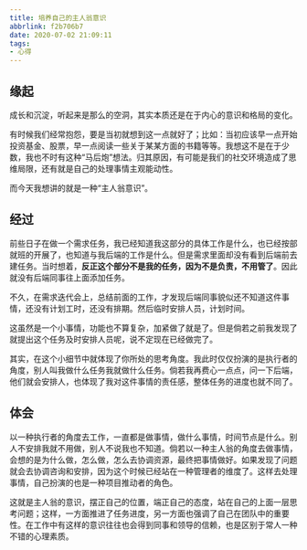 ```yaml
---
title: 培养自己的主人翁意识
abbrlink: f2b706b7
date: 2020-07-02 21:09:11
tags:
- 心得
---
```

## 缘起

成长和沉淀，听起来是那么的空洞，其实本质还是在于内心的意识和格局的变化。

有时候我们经常抱怨，要是当初就想到这一点就好了；比如：当初应该早一点开始投资基金、股票，早一点阅读一些关于某某方面的书籍等等。我想这不是在于少数，我也不时有这种“马后炮”想法。归其原因，有可能是我们的社交环境造成了思维局限，还有就是自己的处理事情主观能动性。

而今天我想讲的就是一种“主人翁意识”。

<!-- more -->

## 经过

前些日子在做一个需求任务，我已经知道我这部分的具体工作是什么，也已经按部就班的开展了，也知道与我后端的工作是什么。但是需求里面却没有看到后端前去建任务。当时想着，**反正这个部分不是我的任务，因为不是负责，不用管了**。因此就没有后端同事往上面添加任务。

不久，在需求迭代会上，总结前面的工作，才发现后端同事貌似还不知道这件事情，还没有计划工时，还没有排期。然后临时安排人员，计划时间。

这虽然是一个小事情，功能也不算复杂，加紧做了就是了。但是倘若之前我发现了就提出这个任务及时安排人员呢，说不定现在已经做完了。

其实，在这个小细节中就体现了你所处的思考角度。我此时仅仅扮演的是执行者的角度，别人叫我做什么任务我就做什么任务。倘若我再费心一点点，问一下后端，他们就会安排人，也体现了我对这件事情的责任感，整体任务的进度也就不同了。

## 体会



以一种执行者的角度去工作，一直都是做事情，做什么事情，时间节点是什么。别人不安排我就不用做，别人不说我也不知道。倘若以一种主人翁的角度去做事情，会想的是为什么做，怎么做，怎么去协调资源，最终把事情做好。如果发现了问题就会去协调咨询和安排，因为这个时候已经站在一种管理者的维度了。这样去处理事情，自己扮演的也是一种项目推动者的角色。

这就是主人翁的意识，摆正自己的位置，端正自己的态度，站在自己的上面一层思考问题；这样，一方面推进了任务进度，另一方面也强调了自己在团队中的重要性。在工作中有这样的意识往往也会得到同事和领导的信赖，也是区别于常人一种不错的心理素质。





